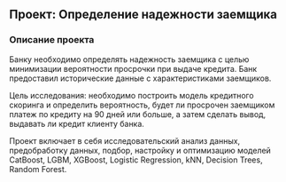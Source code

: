 ## Проект: Определение надежности заемщика

### Описание проекта
Банку необходимо определять надежность заемщика с целью минимизации вероятности просрочки при выдаче кредита. Банк предоставил исторические данные с характеристиками заемщиков.

Цель исследования: необходимо построить модель кредитного скоринга и определить вероятность, будет ли просрочен заемщиком платеж по кредиту на 90 дней или больше, а затем сделать вывод, выдавать ли кредит клиенту банка.

Проект включает в себя исследовательский анализ данных, предобработку данных, подбор, настройку и оптимизацию моделей CatBoost, LGBM, XGBoost, Logistic Regression, kNN, Decision Trees, Random Forest.
